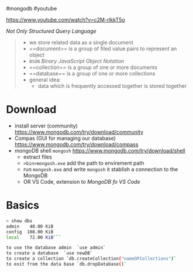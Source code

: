 #mongodb #youtube 

https://www.youtube.com/watch?v=c2M-rlkkT5o


*Not Only Structured Query Language*
> - we store related data as a single document
> - ==document== is a group of filed value pairs to represent an object 
> - `BSON` *Binary JavaScript Object Notation*
> - ==collection== is a group of one or more documents
> - ==database== is a group of  one or more collections
> - general idea:
> 	- data which is frequently accessed together is stored together


# Download
- install server (community)  https://www.mongodb.com/try/download/community
- Compas (GUI for managing our database) https://www.mongodb.com/try/download/compass
- mongoDB shell `mongosh` https://www.mongodb.com/try/download/shell
	- extract files
	- `>bin>mongosh.exe` add the path to envirement path
	- run `mongosh.exe` and write `mongosh` it stablish a connection to the MongoDB 
	- OR VS Code, extension to *MongoDB  fo VS Code*

# Basics
```bash
> show dbs
admin    40.00 KiB
config  108.00 KiB
local    72.00 KiB```

to use the database admin  `use admin`
to create a database  `use newDB`
to create a collection `db.createCollection("nameOFCollections")` 
to exit from the data base `db.dropDatabase()`









